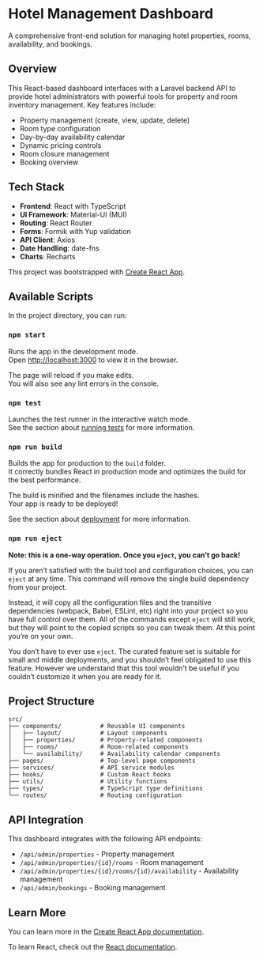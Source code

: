 # Hotel Management Dashboard

A comprehensive front-end solution for managing hotel properties, rooms, availability, and bookings.

## Overview

This React-based dashboard interfaces with a Laravel backend API to provide hotel administrators with powerful tools for property and room inventory management. Key features include:

- Property management (create, view, update, delete)
- Room type configuration
- Day-by-day availability calendar
- Dynamic pricing controls
- Room closure management
- Booking overview

## Tech Stack

- **Frontend**: React with TypeScript
- **UI Framework**: Material-UI (MUI)
- **Routing**: React Router
- **Forms**: Formik with Yup validation
- **API Client**: Axios
- **Date Handling**: date-fns
- **Charts**: Recharts

This project was bootstrapped with [Create React App](https://github.com/facebook/create-react-app).

## Available Scripts

In the project directory, you can run:

### `npm start`

Runs the app in the development mode.\
Open [http://localhost:3000](http://localhost:3000) to view it in the browser.

The page will reload if you make edits.\
You will also see any lint errors in the console.

### `npm test`

Launches the test runner in the interactive watch mode.\
See the section about [running tests](https://facebook.github.io/create-react-app/docs/running-tests) for more information.

### `npm run build`

Builds the app for production to the `build` folder.\
It correctly bundles React in production mode and optimizes the build for the best performance.

The build is minified and the filenames include the hashes.\
Your app is ready to be deployed!

See the section about [deployment](https://facebook.github.io/create-react-app/docs/deployment) for more information.

### `npm run eject`

**Note: this is a one-way operation. Once you `eject`, you can’t go back!**

If you aren’t satisfied with the build tool and configuration choices, you can `eject` at any time. This command will remove the single build dependency from your project.

Instead, it will copy all the configuration files and the transitive dependencies (webpack, Babel, ESLint, etc) right into your project so you have full control over them. All of the commands except `eject` will still work, but they will point to the copied scripts so you can tweak them. At this point you’re on your own.

You don’t have to ever use `eject`. The curated feature set is suitable for small and middle deployments, and you shouldn’t feel obligated to use this feature. However we understand that this tool wouldn’t be useful if you couldn’t customize it when you are ready for it.

## Project Structure

```
src/
├── components/           # Reusable UI components
│   ├── layout/           # Layout components
│   ├── properties/       # Property-related components
│   ├── rooms/            # Room-related components
│   └── availability/     # Availability calendar components
├── pages/                # Top-level page components
├── services/             # API service modules
├── hooks/                # Custom React hooks
├── utils/                # Utility functions
├── types/                # TypeScript type definitions
└── routes/               # Routing configuration
```

## API Integration

This dashboard integrates with the following API endpoints:

- `/api/admin/properties` - Property management
- `/api/admin/properties/{id}/rooms` - Room management
- `/api/admin/properties/{id}/rooms/{id}/availability` - Availability management
- `/api/admin/bookings` - Booking management

## Learn More

You can learn more in the [Create React App documentation](https://facebook.github.io/create-react-app/docs/getting-started).

To learn React, check out the [React documentation](https://reactjs.org/).
